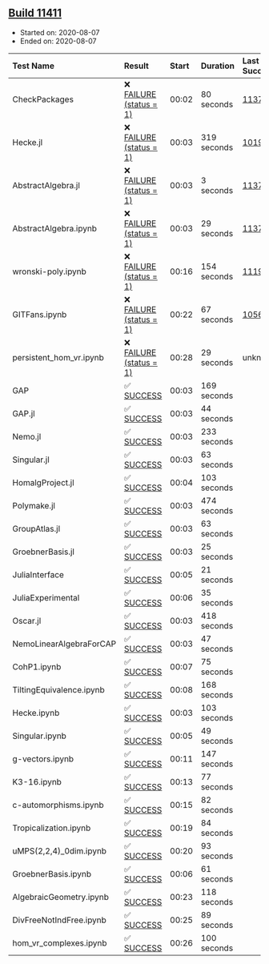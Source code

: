 ## [Build 11411](https://oscarci.mathematik.uni-kl.de/job/oscar/11411/)

* Started on: 2020-08-07
* Ended on: 2020-08-07

| Test Name    | Result | Start | Duration | Last Success | First Failure |
|:-------------|:-------|:------|:---------|:-------------|:--------------|
| CheckPackages | ❌ [FAILURE (status = 1)](https://oscarci.mathematik.uni-kl.de/job/oscar/11411/artifact/logs/build-11411/CheckPackages.log) | 00:02 | 80 seconds | [11376](https://oscarci.mathematik.uni-kl.de/job/oscar/11376/) | [11377](https://oscarci.mathematik.uni-kl.de/job/oscar/11377/) |
| Hecke.jl | ❌ [FAILURE (status = 1)](https://oscarci.mathematik.uni-kl.de/job/oscar/11411/artifact/logs/build-11411/Hecke.jl.log) | 00:03 | 319 seconds | [10197](https://oscarci.mathematik.uni-kl.de/job/oscar/10197/) | [10198](https://oscarci.mathematik.uni-kl.de/job/oscar/10198/) |
| AbstractAlgebra.jl | ❌ [FAILURE (status = 1)](https://oscarci.mathematik.uni-kl.de/job/oscar/11411/artifact/logs/build-11411/AbstractAlgebra.jl.log) | 00:03 | 3 seconds | [11376](https://oscarci.mathematik.uni-kl.de/job/oscar/11376/) | [11377](https://oscarci.mathematik.uni-kl.de/job/oscar/11377/) |
| AbstractAlgebra.ipynb | ❌ [FAILURE (status = 1)](https://oscarci.mathematik.uni-kl.de/job/oscar/11411/artifact/logs/build-11411/AbstractAlgebra.ipynb.log) | 00:03 | 29 seconds | [11376](https://oscarci.mathematik.uni-kl.de/job/oscar/11376/) | [11377](https://oscarci.mathematik.uni-kl.de/job/oscar/11377/) |
| wronski-poly.ipynb | ❌ [FAILURE (status = 1)](https://oscarci.mathematik.uni-kl.de/job/oscar/11411/artifact/logs/build-11411/wronski-poly.ipynb.log) | 00:16 | 154 seconds | [11192](https://oscarci.mathematik.uni-kl.de/job/oscar/11192/) | [11193](https://oscarci.mathematik.uni-kl.de/job/oscar/11193/) |
| GITFans.ipynb | ❌ [FAILURE (status = 1)](https://oscarci.mathematik.uni-kl.de/job/oscar/11411/artifact/logs/build-11411/GITFans.ipynb.log) | 00:22 | 67 seconds | [10566](https://oscarci.mathematik.uni-kl.de/job/oscar/10566/) | [10567](https://oscarci.mathematik.uni-kl.de/job/oscar/10567/) |
| persistent_hom_vr.ipynb | ❌ [FAILURE (status = 1)](https://oscarci.mathematik.uni-kl.de/job/oscar/11411/artifact/logs/build-11411/persistent_hom_vr.ipynb.log) | 00:28 | 29 seconds | unknown | unknown |
| GAP | ✅ [SUCCESS](https://oscarci.mathematik.uni-kl.de/job/oscar/11411/artifact/logs/build-11411/GAP.log) | 00:03 | 169 seconds |  |  |
| GAP.jl | ✅ [SUCCESS](https://oscarci.mathematik.uni-kl.de/job/oscar/11411/artifact/logs/build-11411/GAP.jl.log) | 00:03 | 44 seconds |  |  |
| Nemo.jl | ✅ [SUCCESS](https://oscarci.mathematik.uni-kl.de/job/oscar/11411/artifact/logs/build-11411/Nemo.jl.log) | 00:03 | 233 seconds |  |  |
| Singular.jl | ✅ [SUCCESS](https://oscarci.mathematik.uni-kl.de/job/oscar/11411/artifact/logs/build-11411/Singular.jl.log) | 00:03 | 63 seconds |  |  |
| HomalgProject.jl | ✅ [SUCCESS](https://oscarci.mathematik.uni-kl.de/job/oscar/11411/artifact/logs/build-11411/HomalgProject.jl.log) | 00:04 | 103 seconds |  |  |
| Polymake.jl | ✅ [SUCCESS](https://oscarci.mathematik.uni-kl.de/job/oscar/11411/artifact/logs/build-11411/Polymake.jl.log) | 00:03 | 474 seconds |  |  |
| GroupAtlas.jl | ✅ [SUCCESS](https://oscarci.mathematik.uni-kl.de/job/oscar/11411/artifact/logs/build-11411/GroupAtlas.jl.log) | 00:03 | 63 seconds |  |  |
| GroebnerBasis.jl | ✅ [SUCCESS](https://oscarci.mathematik.uni-kl.de/job/oscar/11411/artifact/logs/build-11411/GroebnerBasis.jl.log) | 00:03 | 25 seconds |  |  |
| JuliaInterface | ✅ [SUCCESS](https://oscarci.mathematik.uni-kl.de/job/oscar/11411/artifact/logs/build-11411/JuliaInterface.log) | 00:05 | 21 seconds |  |  |
| JuliaExperimental | ✅ [SUCCESS](https://oscarci.mathematik.uni-kl.de/job/oscar/11411/artifact/logs/build-11411/JuliaExperimental.log) | 00:06 | 35 seconds |  |  |
| Oscar.jl | ✅ [SUCCESS](https://oscarci.mathematik.uni-kl.de/job/oscar/11411/artifact/logs/build-11411/Oscar.jl.log) | 00:03 | 418 seconds |  |  |
| NemoLinearAlgebraForCAP | ✅ [SUCCESS](https://oscarci.mathematik.uni-kl.de/job/oscar/11411/artifact/logs/build-11411/NemoLinearAlgebraForCAP.log) | 00:03 | 47 seconds |  |  |
| CohP1.ipynb | ✅ [SUCCESS](https://oscarci.mathematik.uni-kl.de/job/oscar/11411/artifact/logs/build-11411/CohP1.ipynb.log) | 00:07 | 75 seconds |  |  |
| TiltingEquivalence.ipynb | ✅ [SUCCESS](https://oscarci.mathematik.uni-kl.de/job/oscar/11411/artifact/logs/build-11411/TiltingEquivalence.ipynb.log) | 00:08 | 168 seconds |  |  |
| Hecke.ipynb | ✅ [SUCCESS](https://oscarci.mathematik.uni-kl.de/job/oscar/11411/artifact/logs/build-11411/Hecke.ipynb.log) | 00:03 | 103 seconds |  |  |
| Singular.ipynb | ✅ [SUCCESS](https://oscarci.mathematik.uni-kl.de/job/oscar/11411/artifact/logs/build-11411/Singular.ipynb.log) | 00:05 | 49 seconds |  |  |
| g-vectors.ipynb | ✅ [SUCCESS](https://oscarci.mathematik.uni-kl.de/job/oscar/11411/artifact/logs/build-11411/g-vectors.ipynb.log) | 00:11 | 147 seconds |  |  |
| K3-16.ipynb | ✅ [SUCCESS](https://oscarci.mathematik.uni-kl.de/job/oscar/11411/artifact/logs/build-11411/K3-16.ipynb.log) | 00:13 | 77 seconds |  |  |
| c-automorphisms.ipynb | ✅ [SUCCESS](https://oscarci.mathematik.uni-kl.de/job/oscar/11411/artifact/logs/build-11411/c-automorphisms.ipynb.log) | 00:15 | 82 seconds |  |  |
| Tropicalization.ipynb | ✅ [SUCCESS](https://oscarci.mathematik.uni-kl.de/job/oscar/11411/artifact/logs/build-11411/Tropicalization.ipynb.log) | 00:19 | 84 seconds |  |  |
| uMPS(2,2,4)_0dim.ipynb | ✅ [SUCCESS](https://oscarci.mathematik.uni-kl.de/job/oscar/11411/artifact/logs/build-11411/uMPS-2-2-4-_0dim.ipynb.log) | 00:20 | 93 seconds |  |  |
| GroebnerBasis.ipynb | ✅ [SUCCESS](https://oscarci.mathematik.uni-kl.de/job/oscar/11411/artifact/logs/build-11411/GroebnerBasis.ipynb.log) | 00:06 | 61 seconds |  |  |
| AlgebraicGeometry.ipynb | ✅ [SUCCESS](https://oscarci.mathematik.uni-kl.de/job/oscar/11411/artifact/logs/build-11411/AlgebraicGeometry.ipynb.log) | 00:23 | 118 seconds |  |  |
| DivFreeNotIndFree.ipynb | ✅ [SUCCESS](https://oscarci.mathematik.uni-kl.de/job/oscar/11411/artifact/logs/build-11411/DivFreeNotIndFree.ipynb.log) | 00:25 | 89 seconds |  |  |
| hom_vr_complexes.ipynb | ✅ [SUCCESS](https://oscarci.mathematik.uni-kl.de/job/oscar/11411/artifact/logs/build-11411/hom_vr_complexes.ipynb.log) | 00:26 | 100 seconds |  |  |
